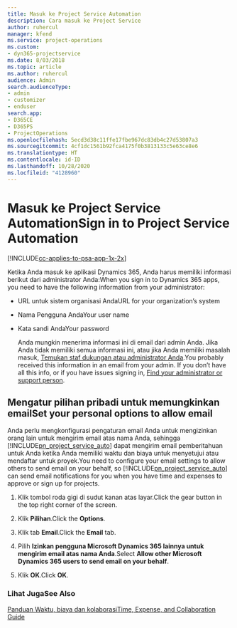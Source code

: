 ```yaml
---
title: Masuk ke Project Service Automation
description: Cara masuk ke Project Service
author: ruhercul
manager: kfend
ms.service: project-operations
ms.custom:
- dyn365-projectservice
ms.date: 8/03/2018
ms.topic: article
ms.author: ruhercul
audience: Admin
search.audienceType:
- admin
- customizer
- enduser
search.app:
- D365CE
- D365PS
- ProjectOperations
ms.openlocfilehash: 5ecd3d38c11ffe17fbe967dc83db4c27d53807a3
ms.sourcegitcommit: 4cf1dc1561b92fca4175f0b3813133c5e63ce8e6
ms.translationtype: HT
ms.contentlocale: id-ID
ms.lasthandoff: 10/28/2020
ms.locfileid: "4128960"
---
```

# <a name="sign-in-to-project-service-automation"></a><span data-ttu-id="48a50-103">Masuk ke Project Service Automation</span><span class="sxs-lookup"><span data-stu-id="48a50-103">Sign in to Project Service Automation</span></span>

[!INCLUDE[cc-applies-to-psa-app-1x-2x](../includes/cc-applies-to-psa-app-1x-2x.md)]

<span data-ttu-id="48a50-104">Ketika Anda masuk ke aplikasi Dynamics 365, Anda harus memiliki informasi berikut dari administrator Anda:</span><span class="sxs-lookup"><span data-stu-id="48a50-104">When you sign in to Dynamics 365 apps, you need to have the following information from your administrator:</span></span>  
  
- <span data-ttu-id="48a50-105">URL untuk sistem organisasi Anda</span><span class="sxs-lookup"><span data-stu-id="48a50-105">URL for your organization’s system</span></span>  
  
- <span data-ttu-id="48a50-106">Nama Pengguna Anda</span><span class="sxs-lookup"><span data-stu-id="48a50-106">Your user name</span></span>  
  
- <span data-ttu-id="48a50-107">Kata sandi Anda</span><span class="sxs-lookup"><span data-stu-id="48a50-107">Your password</span></span>  
  
  <span data-ttu-id="48a50-108">Anda mungkin menerima informasi ini di email dari admin Anda. Jika Anda tidak memiliki semua informasi ini, atau jika Anda memiliki masalah masuk, [Temukan staf dukungan atau administrator Anda](https://docs.microsoft.com/dynamics365/customerengagement/on-premises/basics/find-administrator-support).</span><span class="sxs-lookup"><span data-stu-id="48a50-108">You probably received this information in an email from your admin. If you don’t have all this info, or if you have issues signing in, [Find your administrator or support person](https://docs.microsoft.com/dynamics365/customerengagement/on-premises/basics/find-administrator-support).</span></span>  
  
## <a name="set-your-personal-options-to-allow-email"></a><span data-ttu-id="48a50-109">Mengatur pilihan pribadi untuk memungkinkan email</span><span class="sxs-lookup"><span data-stu-id="48a50-109">Set your personal options to allow email</span></span>  
 <span data-ttu-id="48a50-110">Anda perlu mengkonfigurasi pengaturan email Anda untuk mengizinkan orang lain untuk mengirim email atas nama Anda, sehingga [!INCLUDE[pn_project_service_auto](../includes/pn-project-service-auto.md)] dapat mengirim email pemberitahuan untuk Anda ketika Anda memiliki waktu dan biaya untuk menyetujui atau mendaftar untuk proyek.</span><span class="sxs-lookup"><span data-stu-id="48a50-110">You need to configure your email settings to allow others to send email on your behalf, so [!INCLUDE[pn_project_service_auto](../includes/pn-project-service-auto.md)] can send email notifications for you when you have time and expenses to approve or sign up for projects.</span></span>  
  
1.  <span data-ttu-id="48a50-111">Klik tombol roda gigi di sudut kanan atas layar.</span><span class="sxs-lookup"><span data-stu-id="48a50-111">Click the gear button in the top right corner of the screen.</span></span>  
  
2.  <span data-ttu-id="48a50-112">Klik **Pilihan**.</span><span class="sxs-lookup"><span data-stu-id="48a50-112">Click the **Options**.</span></span>  
  
3.  <span data-ttu-id="48a50-113">Klik tab **Email**.</span><span class="sxs-lookup"><span data-stu-id="48a50-113">Click the **Email** tab.</span></span>  
  
4.  <span data-ttu-id="48a50-114">Pilih **Izinkan pengguna Microsoft Dynamics 365 lainnya untuk mengirim email atas nama Anda**.</span><span class="sxs-lookup"><span data-stu-id="48a50-114">Select **Allow other Microsoft Dynamics 365 users to send email on your behalf**.</span></span>  
  
5.  <span data-ttu-id="48a50-115">Klik **OK**.</span><span class="sxs-lookup"><span data-stu-id="48a50-115">Click **OK**.</span></span>  
  
### <a name="see-also"></a><span data-ttu-id="48a50-116">Lihat Juga</span><span class="sxs-lookup"><span data-stu-id="48a50-116">See Also</span></span>  
 [<span data-ttu-id="48a50-117">Panduan Waktu, biaya dan kolaborasi</span><span class="sxs-lookup"><span data-stu-id="48a50-117">Time, Expense, and Collaboration Guide</span></span>](../psa/time-expense-collaboration-guide.md)
